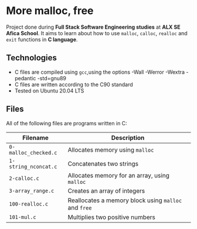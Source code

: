 # More malloc, free
Project done during **Full Stack Software Engineering studies** at **ALX SE Afica School**. It aims to learn about how to use `malloc`, `calloc`, `realloc` and `exit`  functions in **C language**.

## Technologies
* C files are compiled using `gcc`,using the options -Wall -Werror -Wextra -pedantic -std=gnu89
* C files are written according to the C90 standard
* Tested on Ubuntu 20.04 LTS

## Files
All of the following files are programs written in C:

| Filename | Description |
| -------- | ----------- |
| `0-malloc_checked.c` | Allocates memory using `malloc` |
| `1-string_nconcat.c` | Concatenates two strings |
| `2-calloc.c` | Allocates memory for an array, using `malloc` |
| `3-array_range.c` | Creates an array of integers |
| `100-realloc.c` | Reallocates a memory block using `malloc` and `free` |
| `101-mul.c` | Multiplies two positive numbers |
